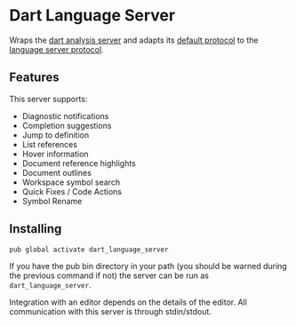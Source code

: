 # Dart Language Server

Wraps the [dart analysis server] and adapts its [default protocol] to the
[language server protocol].

[dart analysis server]: https://github.com/dart-lang/sdk/tree/master/pkg/analysis_server
[default protocol]: https://goo.gl/02kGvm
[language server protocol]: https://github.com/Microsoft/language-server-protocol

## Features

This server supports:

- Diagnostic notifications
- Completion suggestions
- Jump to definition
- List references
- Hover information
- Document reference highlights
- Document outlines
- Workspace symbol search
- Quick Fixes / Code Actions
- Symbol Rename

## Installing

`pub global activate dart_language_server`

If you have the pub bin directory in your path (you should be warned during the
previous command if not) the server can be run as `dart_language_server`.

Integration with an editor depends on the details of the editor. All
communication with this server is through stdin/stdout.
